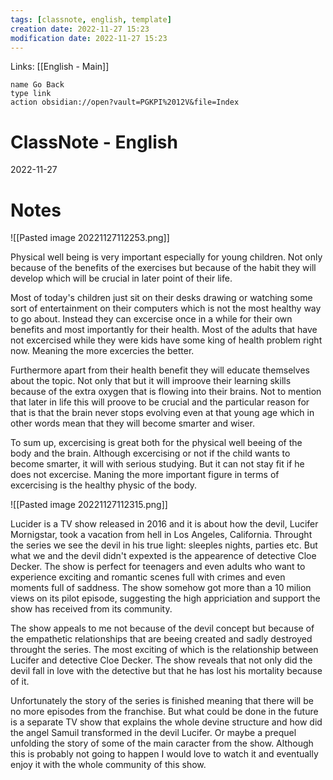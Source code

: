 ```yaml
---
tags: [classnote, english, template]
creation date: 2022-11-27 15:23
modification date: 2022-11-27 15:23
---
```

Links: [[English - Main]]
```button
name Go Back
type link
action obsidian://open?vault=PGKPI%2012V&file=Index
```
# ClassNote - English
2022-11-27
# Notes
![[Pasted image 20221127112253.png]]

Physical well being is very important especially for young children. Not only because of the benefits of the exercises but because of the habit they will develop which will be crucial in later point of their life.

Most of today's children just sit on their desks drawing or watching some sort of entertainment on their computers which is not the most healthy way to go about. Instead they can excercise once in a while for their own benefits and most importantly for their health. Most of the adults that have not excercised while they were kids have some king of health problem right now. Meaning the more excercies the better.

Furthermore apart from their health benefit they will educate themselves about the topic. Not only that but it will improove their learning skills because of the extra oxygen that is flowing into their brains. Not to mention that later in life this will proove to be crucial and the particular reason for that is that the brain never stops evolving even at that young age which in other words mean that they will become smarter and wiser.

To sum up, excercising is great both for the physical well beeing of the body and the brain. Although excercising or not if the child wants to become smarter, it will with serious studying. But it can not stay fit if he does not excercise. Maning the more important figure in terms of excercising is the healthy physic of the body.


![[Pasted image 20221127112315.png]]


Lucider is a TV show released in 2016 and it is about how the devil, Lucifer Mornigstar, took a vacation from hell in Los Angeles, California. Throught the series we see the devil in his true light: sleeples nights, parties etc. But what we and the devil didn't expexted is the appearence of detective Cloe Decker. The show is perfect for teenagers and even adults who want to experience exciting and romantic scenes full with crimes and even moments full of saddness. The show somehow got more than a 10 milion views on its pilot episode, suggesting the high appriciation and support the show has received from its community.

The show appeals to me not because of the devil concept but because of the empathetic relationships that are beeing created and sadly destroyed throught the series. The most exciting of which is the relationship between Lucifer and detective Cloe Decker. The show reveals that not only did the devil fall in love with the detective but that he has lost his mortality because of it.

Unfortunately the story of the series is finished meaning that there will be no more episodes from the franchise. But what could be done in the future is a separate TV show that explains the whole devine structure and how did the angel Samuil transformed in the devil Lucifer. Or maybe a prequel unfolding the story of some of the main caracter from the show. Although this is probably not going to happen I would love to watch it and eventually enjoy it with the whole community of this show.
